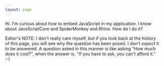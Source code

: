 ```yaml
---
layout: page
---
```




Hi. I'm curious about how to embed JavaScript in my application. I know about JavaScriptCore and SpiderMonkey and Rhino. How do I do it?

Editor's NOTE: I don't really care myself, but if you look back at the history of this page, you will see why the question has been posed. I don't *expect* it to be answered. A question asked in this manner is like asking "How much does it cost?", when the answer is, "If you have to ask, you can't afford it."  :-)
